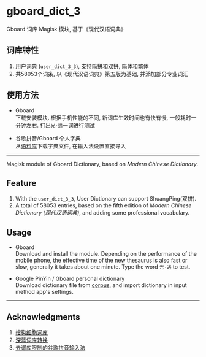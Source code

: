 # gboard_dict_3

Gboard 词库 Magisk 模块, 基于《现代汉语词典》


## 词库特性

1. 用户词典 (```user_dict_3_3```), 支持简拼和双拼, 简体和繁体
2. 共58053个词条, 以《现代汉语词典》第五版为基础, 并添加部分专业词汇


## 使用方法

- Gboard <br>
    下载安装模块. 根据手机性能的不同, 新词库生效时间也有快有慢, 一般耗时一分钟左右. 打出`光·遇`一词进行测试

- 谷歌拼音/Gboard 个人字典 <br>
    从[语料库](https://github.com/entr0pia/corpus-of-gboard_dict_3)下载字典文件, 在输入法设置直接导入


---
Magisk module of Gboard Dictionary, based on *Modern Chinese Dictionary*.

## Feature

1. With the `user_dict_3_3`, User Dictionary can support ShuangPing(双拼).
2. A total of 58053 entries, based on the fifth edition of *Modern Chinese Dictionary (现代汉语词典)*, and adding some professional vocabulary.


## Usage

- Gboard <br>
    Download and install the module. Depending on the performance of the mobile phone, the effective time of the new thesaurus is also fast or slow, generally it takes about one minute. Type the word `光·遇` to test.

- Google PinYin / Gboard personal dictionary <br> 
    Download dictionary file from [corpus](https://github.com/entr0pia/corpus-of-gboard_dict_3), and import dictionary in input method app's settings.


---
## Acknowledgments

1. [搜狗细胞词库](https://pinyin.sogou.com/dict/)
2. [深蓝词库转换](https://github.com/studyzy/imewlconverter)
3. [去词库限制的谷歌拼音输入法](https://www.coolapk.com/feed/24163072)